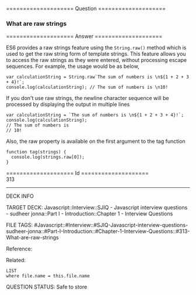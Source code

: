 ==================== Question ====================  

### What are raw strings  

==================== Answer ====================  

ES6 provides a raw strings feature using the `String.raw()` method which is used to get the raw string form of template strings. This feature allows you to access the raw strings as they were entered, without processing escape sequences. For example, the usage would be as below,

<!-- codeblock-start -->
<pre><code class="hljs language-javascript"><span class="hljs-keyword">var</span> calculationString = <span class="hljs-title class_">String</span>.<span class="hljs-property">raw</span><span class="hljs-string">`The sum of numbers is \n<span class="hljs-subst">${<span class="hljs-number">1</span> + <span class="hljs-number">2</span> + <span class="hljs-number">3</span> + <span class="hljs-number">4</span>}</span>!`</span>;
<span class="hljs-variable language_">console</span>.<span class="hljs-title function_">log</span>(calculationString); <span class="hljs-comment">// The sum of numbers is \n10!</span>
</code></pre>
<!-- codeblock-end -->

If you don't use raw strings, the newline character sequence will be processed by displaying the output in multiple lines

<!-- codeblock-start -->
<pre><code class="hljs language-javascript"><span class="hljs-keyword">var</span> calculationString = <span class="hljs-string">`The sum of numbers is \n<span class="hljs-subst">${<span class="hljs-number">1</span> + <span class="hljs-number">2</span> + <span class="hljs-number">3</span> + <span class="hljs-number">4</span>}</span>!`</span>;
<span class="hljs-variable language_">console</span>.<span class="hljs-title function_">log</span>(calculationString);
<span class="hljs-comment">// The sum of numbers is</span>
<span class="hljs-comment">// 10!</span>
</code></pre>
<!-- codeblock-end -->

Also, the raw property is available on the first argument to the tag function

<!-- codeblock-start -->
<pre><code class="hljs language-javascript"><span class="hljs-keyword">function</span> <span class="hljs-title function_">tag</span>(<span class="hljs-params">strings</span>) {
  <span class="hljs-variable language_">console</span>.<span class="hljs-title function_">log</span>(strings.<span class="hljs-property">raw</span>[<span class="hljs-number">0</span>]);
}
</code></pre>
<!-- codeblock-end -->

==================== Id ====================  
313

---

DECK INFO

TARGET DECK: Javascript::Interview::SJIQ - Javascript interview questions - sudheer jonna::Part I - Introduction::Chapter 1 - Interview Questions

FILE TAGS: #Javascript::#Interview::#SJIQ-Javascript-interview-questions-sudheer-jonna::#Part-I-Introduction::#Chapter-1-Interview-Questions::#313-What-are-raw-strings

Reference:

Related:

```dataview
LIST
where file.name = this.file.name
```

QUESTION STATUS: Safe to store
